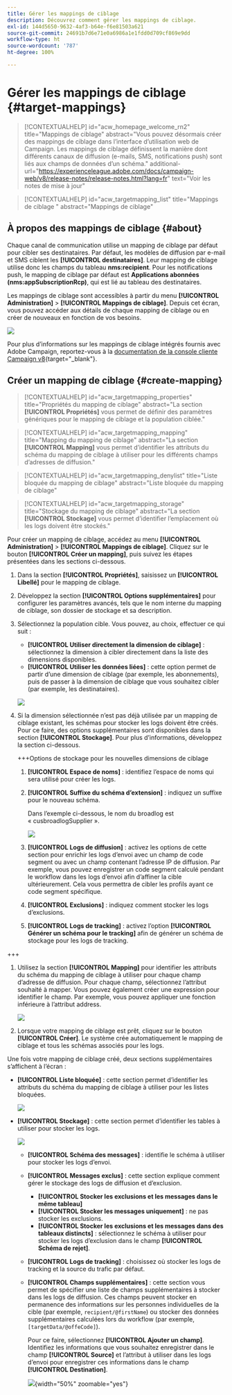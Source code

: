```yaml
---
title: Gérer les mappings de ciblage
description: Découvrez comment gérer les mappings de ciblage.
exl-id: 144d5650-9632-4af3-b64e-f6e81503a621
source-git-commit: 24691b7d6e71e0a6986a1e1fdd0d709cf869e9dd
workflow-type: ht
source-wordcount: '787'
ht-degree: 100%

---
```


# Gérer les mappings de ciblage {#target-mappings}


>[!CONTEXTUALHELP]
>id="acw_homepage_welcome_rn2"
>title="Mappings de ciblage"
>abstract="Vous pouvez désormais créer des mappings de ciblage dans l’interface d’utilisation web de Campaign. Les mappings de ciblage définissent la manière dont différents canaux de diffusion (e-mails, SMS, notifications push) sont liés aux champs de données d’un schéma."
>additional-url="https://experienceleague.adobe.com/docs/campaign-web/v8/release-notes/release-notes.html?lang=fr" text="Voir les notes de mise à jour"

>[!CONTEXTUALHELP]
>id="acw_targetmapping_list"
>title="Mappings de ciblage "
>abstract="Mappings de ciblage"

## À propos des mappings de ciblage {#about}

Chaque canal de communication utilise un mapping de ciblage par défaut pour cibler ses destinataires. Par défaut, les modèles de diffusion par e-mail et SMS ciblent les **[!UICONTROL destinataires]**. Leur mapping de ciblage utilise donc les champs du tableau **nms:recipient**. Pour les notifications push, le mapping de ciblage par défaut est **Applications abonnées (nms:appSubscriptionRcp)**, qui est lié au tableau des destinataires.

Les mappings de ciblage sont accessibles à partir du menu **[!UICONTROL Administration]** > **[!UICONTROL Mappings de ciblage]**. Depuis cet écran, vous pouvez accéder aux détails de chaque mapping de ciblage ou en créer de nouveaux en fonction de vos besoins.

![](assets/target-mappings-list.png)

Pour plus d’informations sur les mappings de ciblage intégrés fournis avec Adobe Campaign, reportez-vous à la [documentation de la console cliente Campaign v8](https://experienceleague.adobe.com/docs/campaign/campaign-v8/audience/add-profiles/target-mappings.html?lang=fr){target="_blank"}.

## Créer un mapping de ciblage {#create-mapping}

>[!CONTEXTUALHELP]
>id="acw_targetmapping_properties"
>title="Propriétés du mapping de ciblage"
>abstract="La section **[!UICONTROL Propriétés]** vous permet de définir des paramètres génériques pour le mapping de ciblage et la population ciblée."

>[!CONTEXTUALHELP]
>id="acw_targetmapping_mapping"
>title="Mapping du mapping de ciblage"
>abstract="La section **[!UICONTROL Mapping]** vous permet d’identifier les attributs du schéma du mapping de ciblage à utiliser pour les différents champs d’adresses de diffusion."

>[!CONTEXTUALHELP]
>id="acw_targetmapping_denylist"
>title="Liste bloquée du mapping de ciblage"
>abstract="Liste bloquée du mapping de ciblage"

>[!CONTEXTUALHELP]
>id="acw_targetmapping_storage"
>title="Stockage du mapping de ciblage"
>abstract="La section **[!UICONTROL Stockage]** vous permet d’identifier l’emplacement où les logs doivent être stockés."

Pour créer un mapping de ciblage, accédez au menu **[!UICONTROL Administration]** > **[!UICONTROL Mappings de ciblage]**. Cliquez sur le bouton **[!UICONTROL Créer un mapping]**, puis suivez les étapes présentées dans les sections ci-dessous.

1. Dans la section **[!UICONTROL Propriétés]**, saisissez un **[!UICONTROL Libellé]** pour le mapping de ciblage.

1. Développez la section **[!UICONTROL Options supplémentaires]** pour configurer les paramètres avancés, tels que le nom interne du mapping de ciblage, son dossier de stockage et sa description.

1. Sélectionnez la population cible. Vous pouvez, au choix, effectuer ce qui suit :

   * **[!UICONTROL Utiliser directement la dimension de ciblage]** : sélectionnez la dimension à cibler directement dans la liste des dimensions disponibles.
   * **[!UICONTROL Utiliser les données liées]** : cette option permet de partir d’une dimension de ciblage (par exemple, les abonnements), puis de passer à la dimension de ciblage que vous souhaitez cibler (par exemple, les destinataires).

   ![](assets/target-mappings-properties.png)

1. Si la dimension sélectionnée n’est pas déjà utilisée par un mapping de ciblage existant, les schémas pour stocker les logs doivent être créés. Pour ce faire, des options supplémentaires sont disponibles dans la section **[!UICONTROL Stockage]**. Pour plus d’informations, développez la section ci-dessous.

   +++Options de stockage pour les nouvelles dimensions de ciblage

   1. **[!UICONTROL Espace de noms]** : identifiez l’espace de noms qui sera utilisé pour créer les logs.
   1. **[!UICONTROL Suffixe du schéma d’extension]** : indiquez un suffixe pour le nouveau schéma.

      Dans l’exemple ci-dessous, le nom du broadlog est « cusbroadlogSupplier ».

      ![](assets/target-mappings-new.png)

   1. **[!UICONTROL Logs de diffusion]** : activez les options de cette section pour enrichir les logs d’envoi avec un champ de code segment ou avec un champ contenant l’adresse IP de diffusion. Par exemple, vous pouvez enregistrer un code segment calculé pendant le workflow dans les logs d’envoi afin d’affiner la cible ultérieurement. Cela vous permettra de cibler les profils ayant ce code segment spécifique.

   1. **[!UICONTROL Exclusions]** : indiquez comment stocker les logs d’exclusions.

   1. **[!UICONTROL Logs de tracking]** : activez l’option **[!UICONTROL Générer un schéma pour le tracking]** afin de générer un schéma de stockage pour les logs de tracking.

+++

1. Utilisez la section **[!UICONTROL Mapping]** pour identifier les attributs du schéma du mapping de ciblage à utiliser pour chaque champ d’adresse de diffusion. Pour chaque champ, sélectionnez l’attribut souhaité à mapper. Vous pouvez également créer une expression pour identifier le champ. Par exemple, vous pouvez appliquer une fonction inférieure à l’attribut address.

   ![](assets/target-mappings-mapping.png)

1. Lorsque votre mapping de ciblage est prêt, cliquez sur le bouton **[!UICONTROL Créer]**. Le système crée automatiquement le mapping de ciblage et tous les schémas associés pour les logs.

Une fois votre mapping de ciblage créé, deux sections supplémentaires s’affichent à l’écran :

* **[!UICONTROL Liste bloquée]** : cette section permet d’identifier les attributs du schéma du mapping de ciblage à utiliser pour les listes bloquées.

  ![](assets/target-mappings-denylisting.png)

* **[!UICONTROL Stockage]** : cette section permet d’identifier les tables à utiliser pour stocker les logs.

  ![](assets/target-mappings-storage.png)

   * **[!UICONTROL Schéma des messages]** : identifie le schéma à utiliser pour stocker les logs d’envoi.
   * **[!UICONTROL Messages exclus]** : cette section explique comment gérer le stockage des logs de diffusion et d’exclusion.

      * **[!UICONTROL Stocker les exclusions et les messages dans le même tableau]**
      * **[!UICONTROL Stocker les messages uniquement]** : ne pas stocker les exclusions.
      * **[!UICONTROL Stocker les exclusions et les messages dans des tableaux distincts]** : sélectionnez le schéma à utiliser pour stocker les logs d’exclusion dans le champ **[!UICONTROL Schéma de rejet]**.

   * **[!UICONTROL Logs de tracking]** : choisissez où stocker les logs de tracking et la source du trafic par défaut.
   * **[!UICONTROL Champs supplémentaires]** : cette section vous permet de spécifier une liste de champs supplémentaires à stocker dans les logs de diffusion. Ces champs peuvent stocker en permanence des informations sur les personnes individuelles de la cible (par exemple, `recipient/@firstName`) ou stocker des données supplémentaires calculées lors du workflow (par exemple, `[targetData/@offeCode]`).

     Pour ce faire, sélectionnez **[!UICONTROL Ajouter un champ]**. Identifiez les informations que vous souhaitez enregistrer dans le champ **[!UICONTROL Source]** et l’attribut à utiliser dans les logs d’envoi pour enregistrer ces informations dans le champ **[!UICONTROL Destination]**.

     ![](assets/target-mappings-additional.png){width="50%" zoomable="yes"}
